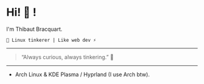# Hi! 👋 !

I'm Thibaut Bracquart.

`🎉 Linux tinkerer | Like web dev ⚡`

---

> “Always curious, always tinkering.” 🚀

---

- Arch Linux & KDE Plasma / Hyprland (I use Arch btw).